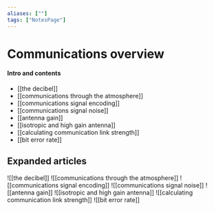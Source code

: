 ```yaml
---
aliases: [""]
tags: ["NotesPage"]
---
```


# Communications overview

#### Intro and contents
- [[the decibel]]
- [[communications through the atmosphere]]
- [[communications signal encoding]]
- [[communications signal noise]]
- [[antenna gain]]
- [[isotropic and high gain antenna]]
- [[calculating communication link strength]]
- [[bit error rate]]


## Expanded articles
![[the decibel]]
![[communications through the atmosphere]]
![[communications signal encoding]]
![[communications signal noise]]
![[antenna gain]]
![[isotropic and high gain antenna]]
![[calculating communication link strength]]
![[bit error rate]]